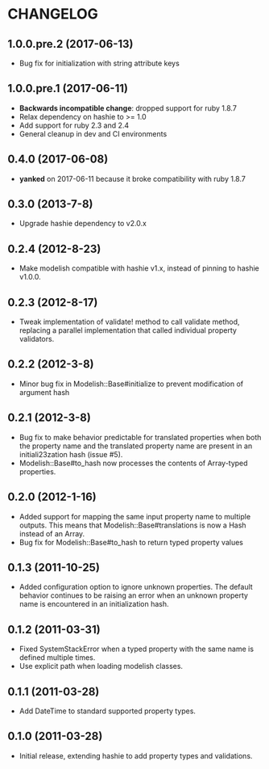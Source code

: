 # CHANGELOG

## 1.0.0.pre.2 (2017-06-13)

* Bug fix for initialization with string attribute keys

## 1.0.0.pre.1 (2017-06-11)

* **Backwards incompatible change**: dropped support for ruby 1.8.7
* Relax dependency on hashie to >= 1.0
* Add support for ruby 2.3 and 2.4
* General cleanup in dev and CI environments

## 0.4.0 (2017-06-08)

* **yanked** on 2017-06-11 because it broke compatibility with ruby 1.8.7

## 0.3.0 (2013-7-8)

* Upgrade hashie dependency to v2.0.x

## 0.2.4 (2012-8-23)

* Make modelish compatible with hashie v1.x, instead of pinning to hashie v1.0.0.

## 0.2.3 (2012-8-17)

* Tweak implementation of validate! method to call validate method, replacing a parallel
  implementation that called individual property validators.

## 0.2.2 (2012-3-8)

* Minor bug fix in Modelish::Base#initialize to prevent modification of argument hash

## 0.2.1 (2012-3-8)

* Bug fix to make behavior predictable for translated properties when both the property
  name and the translated property name are present in an initiali23zation hash (issue #5).
* Modelish::Base#to_hash now processes the contents of Array-typed properties.

## 0.2.0 (2012-1-16)

* Added support for mapping the same input property name to multiple outputs. This means that
  Modelish::Base#translations is now a Hash instead of an Array.
* Bug fix for Modelish::Base#to_hash to return typed property values

## 0.1.3 (2011-10-25)

* Added configuration option to ignore unknown properties. The default behavior continues
  to be raising an error when an unknown property name is encountered in an initialization
  hash.

## 0.1.2 (2011-03-31)

* Fixed SystemStackError when a typed property with the same name is defined multiple times.
* Use explicit path when loading modelish classes.

## 0.1.1 (2011-03-28)

* Add DateTime to standard supported property types.

## 0.1.0 (2011-03-28)

* Initial release, extending hashie to add property types and validations.

